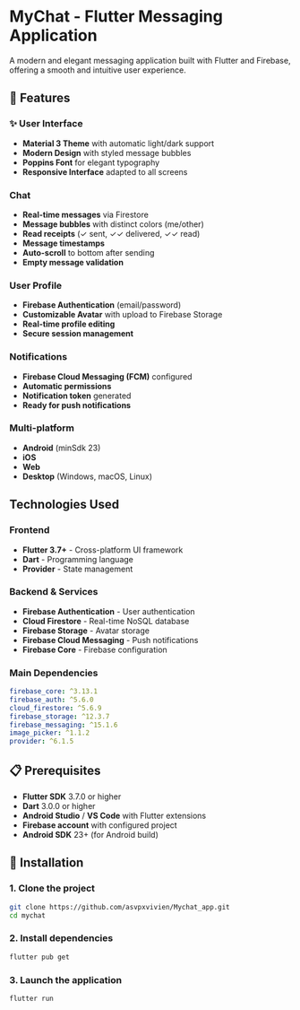 # MyChat - Flutter Messaging Application

A modern and elegant messaging application built with Flutter and Firebase, offering a smooth and intuitive user experience.

## 🚀 Features

### ✨ User Interface
- **Material 3 Theme** with automatic light/dark support
- **Modern Design** with styled message bubbles
- **Poppins Font** for elegant typography
- **Responsive Interface** adapted to all screens

###  Chat
- **Real-time messages** via Firestore
- **Message bubbles** with distinct colors (me/other)
- **Read receipts** (✓ sent, ✓✓ delivered, ✓✓ read)
- **Message timestamps**
- **Auto-scroll** to bottom after sending
- **Empty message validation**

###  User Profile
- **Firebase Authentication** (email/password)
- **Customizable Avatar** with upload to Firebase Storage
- **Real-time profile editing**
- **Secure session management**

###  Notifications
- **Firebase Cloud Messaging (FCM)** configured
- **Automatic permissions**
- **Notification token** generated
- **Ready for push notifications**

###  Multi-platform
- **Android** (minSdk 23)
- **iOS** 
- **Web**
- **Desktop** (Windows, macOS, Linux)

##  Technologies Used

### Frontend
- **Flutter 3.7+** - Cross-platform UI framework
- **Dart** - Programming language
- **Provider** - State management

### Backend & Services
- **Firebase Authentication** - User authentication
- **Cloud Firestore** - Real-time NoSQL database
- **Firebase Storage** - Avatar storage
- **Firebase Cloud Messaging** - Push notifications
- **Firebase Core** - Firebase configuration

### Main Dependencies
```yaml
firebase_core: ^3.13.1
firebase_auth: ^5.6.0
cloud_firestore: ^5.6.9
firebase_storage: ^12.3.7
firebase_messaging: ^15.1.6
image_picker: ^1.1.2
provider: ^6.1.5
```

## 📋 Prerequisites

- **Flutter SDK** 3.7.0 or higher
- **Dart** 3.0.0 or higher
- **Android Studio** / **VS Code** with Flutter extensions
- **Firebase account** with configured project
- **Android SDK** 23+ (for Android build)

## 🚀 Installation

### 1. Clone the project
```bash
git clone https://github.com/asvpxvivien/Mychat_app.git
cd mychat
```

### 2. Install dependencies
```bash
flutter pub get
```

### 3. Launch the application
```bash
flutter run
```
